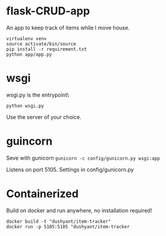 # flask-CRUD-app
An app to keep track of items while I move house.

```
virtualenv venv
source activate/bin/source
pip install -r requirement.txt
python app/app.py
```

# wsgi 
wsgi.py is the entrypoint\

```python wsgi.py```

Use the server of your choice.

# guincorn
Seve with gunicorn
```gunicorn -c config/gunicorn.py wsgi:app```

Listens on port 5105. Settings in config/gunicorn.py

# Containerized

Build on docker and run anywhere, no installation required! 

```docker build -t "dushyant/item-tracker" ``` \
```docker run -p 5105:5105 "dushyant/item-tracker```
